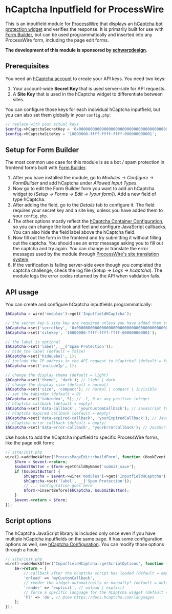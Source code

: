 # hCaptcha Inputfield for ProcessWire

This is an inputfield module for [ProcessWire](https://processwire.com/) that displays an [hCaptcha bot protection widget](https://www.hcaptcha.com/) and verifies the response. It is primarily built for use with [Form Builder](https://processwire.com/store/form-builder/), but can be used programmatically and inserted into any ProcessWire form, including the page edit forms.

**The development of this module is sponsored by [schwarzdesign](https://www.schwarzdesign.de/).**

## Prerequisites

You need an [hCaptcha account](https://dashboard.hcaptcha.com/signup) to create your API keys. You need two keys:

1. Your account-wide **Secret Key** that is used server-side for API requests.
2. A **Site Key** that is used in the hCaptcha widget to differentiate between sites.

You can configure those keys for each individual hCaptcha inputfield, but you can also set them globally in your `config.php`:

```php
// replace with your actual keys
$config->hCaptchaSecretKey = '0x0000000000000000000000000000000000000000';
$config->hCaptchaSiteKey = '10000000-ffff-ffff-ffff-000000000001';
```

## Setup for Form Builder

The most common use case for this module is as a bot / spam protection in frontend forms built with [Form Builder](https://processwire.com/store/form-builder/).

1. After you have installed the module, go to *Modules -> Configure -> FormBuilder* and add hCaptcha under *Allowed Input Types*.
2. Now go to edit the Form Builder form you want to add an hCaptcha widget to (*Setup -> Forms -> Edit -> [your form]*). Add a new field of type hCaptcha.
3. After adding the field, go to the *Details* tab to configure it. The field requires your secret key and a site key, unless you have added them to your `config.php`.
4. The other options mostly reflect the [hCaptcha Container Configuration](https://docs.hcaptcha.com/configuration), so you can change the look and feel and configure JavaScript callbacks. You can also hide the field label above the hCaptcha field.
5. Now fill out the form in the frontend and try submitting it without filling out the captcha. You should see an error message asking you to fill out the captcha and try again. You can change or translate the error messages used by the module through [ProcessWire's site translation system](https://processwire.com/docs/multi-language-support/).
6. If the verification is failing server-side even though you completed the captcha challenge, check the log file (*Setup -> Logs -> hcaptcha*). The module logs the error codes returned by the API when validation fails.

## API usage

You can create and configure hCaptcha inputfields programmatically:

```php
$hCaptcha = wire('modules')->get('InputfieldHCaptcha');

// the secret key & site key are required unless you have added them to your config.php
$hCaptcha->set('secretkey', '0x0000000000000000000000000000000000000000');
$hCaptcha->set('sitekey', '10000000-ffff-ffff-ffff-000000000001');

// the label is optional
$hCaptcha->set('label', __('Spam Protection'));
// hide the label (default = false)
$hCaptcha->set('hideLabel', 1);
// include the IP address in the API request to hCaptcha? (default = false)
$hCaptcha->set('includeIp', 1);

// change the display theme (default = light)
$hCaptcha->set('theme', 'dark'); // light | dark
// change the display size (default = normal)
$hCaptcha->set('size', 'compact'); // normal | compact | invisible
// set the tabindex (default = 0)
$hCaptcha->set('tabindex', 5); // -1, 0 or any positive integer
// hCaptcha callback (default = empty)
$hCaptcha->set('data-callback', 'yourCustomCallback'); // JavaScript function name
// hCaptcha expired callback (default = empty)
$hCaptcha->set('data-expired-callback', 'yourExpiredCallback'); // JavaScript function name
// hCaptcha error callback (default = empty)
$hCaptcha->set('data-error-callback', 'yourErrorCallback'); // JavaScript function name
```

Use hooks to add the hCaptcha inputfield to specific ProcessWire forms, like the page edit form:

```php
// site/init.php
wire()->addHookAfter('ProcessPageEdit::buildForm', function (HookEvent $event) {
    $form = $event->return;
    $submitButton = $form->getChildByName('submit_save');
    if ($submitButton) {
        $hCaptcha = $event->wire('modules')->get('InputfieldHCaptcha');
        $hCaptcha->set('label', __('Spam Protection'));
        // ... configuration goes here
        $form->insertBefore($hCaptcha, $submitButton);
    }
    $event->return = $form;
});
```

## Script options

The hCaptcha JavaScript library is included only once even if you have multiple hCaptcha inputfields on the same page. It has some configuration options as well, see [hCaptcha Configuration](https://docs.hcaptcha.com/configuration). You can modify those options through a hook:

```php
// site/init.php
wire()->addHookAfter('InputfieldHCaptcha::getScriptOptions', function (HookEvent $e) {
    $e->return = [
        // callback after the hCaptcha script has loaded (default = empty)
        'onload' => 'myCustomCallback',
        // render the widget automatically or manually? (default = onload)
        'render' => 'explicit', // onload | explicit
        // force a specific language for the hCaptcha widget (default = auto-detected browser language)
        'hl' => 'de', // @see https://docs.hcaptcha.com/languages
    ];
});
```
